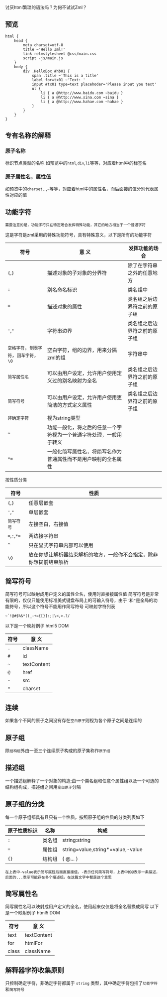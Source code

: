 讨厌html繁琐的语法吗？为何不试试Zml？

## 预览
```zml
html {
    head {
        meta charset=utf-8
        title ~'Hello Zml!'
        link rel=stylesheet @css/main.css
        script -js/main.js
    }
    body {
        div .HelloBox #hb01 {
            span .title ~'This is a title'
            label for=tx01 ~'Text: '
            input #tx01 type=text placehoder='Please input you text'
            ul {
                li { a @http://www.baidu.com ~baidu }
                li { a @http://www.sina.com ~sina }
                li { a @http://www.hahae.com ~hahae }
            }
        }
    }
}
```

## 专有名称的解释
### 原子名称
标识节点类型的名称
如预览中的`html`,`div`,`li`等等，对应着html中的标签名
### 原子属性名，属性值
如预览中的`charset`,`.`,`~`等等，对应着html中的属性名，而后面接的值分别代表属性对应的值

## 功能字符

    需要注意的是，功能字符只在特定场合发挥特殊功能，其它的地方相当于一个普通字符

这是字符是zml采用的特殊功能符号，具有特殊意义，以下是所有的功能字符

| 符号 | 意 义| 发挥功能的场合 |
|---|---|---|
| `{`,`}` | 描述对象的子对象的分界符 | 除了在字符串之外的任意地方 |
| `:` | 别名命名标识 | 类名组中 |
| `=` | 描述对象的属性 | 类名组之后边界符之前的原子组 |
| `'`,`"` | 字符串边界 | 类名组之后边界符之前的原子组 |
| `空格字符`，`制表字符`，`回车字符`，`\0` | 空白字符，组的边界，用来分隔zml的组 | 字符串中 |
| `简写属性名` | 可以由用户设定，允许用户使用定义过的别名映射为全名 | 类名组之后边界符之前的原子组 |
| `简写符号` | 可以由用户设定，允许用户使用更简洁的方式定义属性 | 类名组之后边界符之前的原子组 |
| `非确定字符` | 视为string类型 | |
| `^` | 功能一般化，将之后的任意一个字符视为一个普通字符处理，一般用于转义 | |
| `*=` | 一般化简写属性名，将简写名作为普通属性而不是用户映射的全名属性 | |

按性质分类

| 符号 | 性质 |
| --- | --- |
| `{`,`}` | 任意层嵌套 |
| `'`,`"` | 单层嵌套 |
| `简写符号` | 左接空白，右接值 |
| `=`,`:`,`*=` | 两边接字符串 |
| `^` | 只在显式字符串内部可以使用 |
| `\0` | 放在你想让解析器结束解析的地方，一般你不会指定，除非你想提前结束解析 |

## 简写符号
简写符号可以映射成用户定义的属性全名，使用时直接接属性值
简写符号是非常有限的，仅仅只能使用标准美式键盘布局上的可输入符号，由于`'`和`"`是全局的功能符号，所以这个符号不能用作简写符号
可映射字符列表

    ~`!@#$%&*()_-+={[}]:;|\<,>.?/

以下是一个映射例子
html5 DOM

| 符号 | 意 义|
| --- | --- |
| `.` | className |
| `#` | id |
| `~` | textContent |
| `@` | href |
| `-` | src |
| `*` | charset |

## 连续
如果各个不同的原子之间没有存在`空白原子`则视为各个原子之间是连续的

## 原子组
除`结构组`外由一至三个连续原子构成的原子集称作`原子组`

## 描述组
一个描述组解释了一个对象的构造;由一个类名组和任意个属性组以及一个可选的结构组构成，描述组之间用`空白原子`分隔

## 原子组的分类
每一个原子组都具有且只有一个性质。按照原子组的性质的分类列表如下

| 原子性质标识 | 名称 | 构成 |
| --- | --- | --- |
| `:` | 类名组 | string:string |
| `=` | 属性组 | string=value,string*=value,-value |
| `{}` | 结构组 | { @... } |


    在上表中-value表示简写属性后面直接接值，-表示任何简写符号，上表中的@表示一条描述，后面的...表示可能存在多个描述组。在这篇文字中都是这个意思

## 简写属性名
简写属性名可以映射成用户定义的全名，使用起来仅仅是将全名替换成简写
以下是一个映射例子
html5 DOM

| 符号 | 意 义|
| --- | --- |
| text | textContent |
| for | htmlFor |
| class | className |

## 解释器字符收集原则
只控制确定字符，非确定字符都属于 `string` 类型，其中确定字符包括了`功能字符`和`简写符号`
